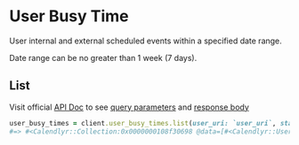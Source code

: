# User Busy Time

User internal and external scheduled events within a specified date range.

Date range can be no greater than 1 week (7 days).

## List

Visit official [API Doc](https://developer.calendly.com/api-docs/5920076156501-list-user-busy-times) to see [query parameters](https://developer.calendly.com/api-docs/5920076156501-list-user-busy-times) and [response body](https://developer.calendly.com/api-docs/5920076156501-list-user-busy-times#response-body)

```ruby
user_busy_times = client.user_busy_times.list(user_uri: `user_uri`, start_time: `start_time`, end_time: `end_time`)
#=> #<Calendlyr::Collection:0x0000000108f30698 @data=[#<Calendlyr::UserBusyTime type="calendly", start_time="2020-01-02T20:00:00.000000Z", end_time="2020-01-02T20:30:00.000000Z", buffered_start_time="2020-01-02T19:30:00.000000Z", buffered_end_time="2020-01-02T21:00:00.000000Z", event=#<OpenStruct uri="https://api.calendly.com/scheduled_events/abc123">, client=#<Calendlyr::Client>, uuid=nil>, #<Calendlyr::UserBusyTime type="calendly", start_time="2020-01-05T20:00:00.000000Z", end_time="2020-01-05T20:30:00.000000Z", buffered_start_time="2020-01-05T19:30:00.000000Z", buffered_end_time="2020-01-05T21:00:00.000000Z", event=#<OpenStruct uri="https://api.calendly.com/scheduled_events/abc12345">, client=#<Calendlyr::Client>, uuid=nil>, #<Calendlyr::UserBusyTime type="external", start_time="2020-01-07T20:00:00.000000Z", end_time="2020-01-07T20:30:00.000000Z", client=#<Calendlyr::Client>, uuid=nil>], @count=nil, @next_page=nil, @next_page_token=nil, @client=#<Calendlyr::Client>>
```
